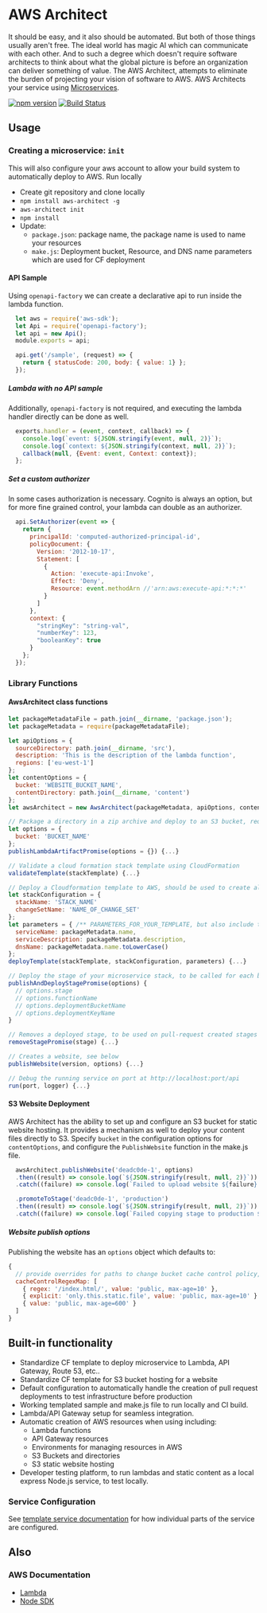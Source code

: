 # AWS Architect
It should be easy, and it also should be automated. But both of those things usually aren't free.  The ideal world has magic AI which can communicate with each other.  And to such a degree which doesn't require software architects to think about what the global picture is before an organization can deliver something of value.  The AWS Architect, attempts to eliminate the burden of projecting your vision of software to AWS.  AWS Architects your service using [Microservices](./docs/microservices/index.md).

[![npm version](https://badge.fury.io/js/aws-architect.svg)](https://badge.fury.io/js/aws-architect)
[![Build Status](https://travis-ci.org/wparad/aws-architect.js.svg?branch=master)](https://travis-ci.org/wparad/aws-architect.js)

## Usage
### Creating a microservice: `init`
This will also configure your aws account to allow your build system to automatically deploy to AWS. Run locally

* Create git repository and clone locally
* `npm install aws-architect -g`
* `aws-architect init`
* `npm install`
* Update:
  * `package.json`: package name, the package name is used to name your resources
  * `make.js`: Deployment bucket, Resource, and DNS name parameters which are used for CF deployment

#### API Sample
Using `openapi-factory` we can create a declarative api to run inside the lambda function.

```javascript
  let aws = require('aws-sdk');
  let Api = require('openapi-factory');
  let api = new Api();
  module.exports = api;

  api.get('/sample', (request) => {
    return { statusCode: 200, body: { value: 1} };
  });
```

##### Lambda with no API sample
Additionally, `openapi-factory` is not required, and executing the lambda handler directly can be done as well.

```javascript
  exports.handler = (event, context, callback) => {
    console.log(`event: ${JSON.stringify(event, null, 2)}`);
    console.log(`context: ${JSON.stringify(context, null, 2)}`);
    callback(null, {Event: event, Context: context});
  };
```
##### Set a custom authorizer
In some cases authorization is necessary. Cognito is always an option, but for more fine grained control, your lambda can double as an authorizer.

```javascript
  api.SetAuthorizer(event => {
    return {
      principalId: 'computed-authorized-principal-id',
      policyDocument: {
        Version: '2012-10-17',
        Statement: [
          {
            Action: 'execute-api:Invoke',
            Effect: 'Deny',
            Resource: event.methodArn //'arn:aws:execute-api:*:*:*'
          }
        ]
      },
      context: {
        "stringKey": "string-val",
        "numberKey": 123,
        "booleanKey": true
      }
    };
  });
```

### Library Functions
#### AwsArchitect class functions

```javascript
let packageMetadataFile = path.join(__dirname, 'package.json');
let packageMetadata = require(packageMetadataFile);

let apiOptions = {
  sourceDirectory: path.join(__dirname, 'src'),
  description: 'This is the description of the lambda function',
  regions: ['eu-west-1']
};
let contentOptions = {
  bucket: 'WEBSITE_BUCKET_NAME',
  contentDirectory: path.join(__dirname, 'content')
};
let awsArchitect = new AwsArchitect(packageMetadata, apiOptions, contentOptions);

// Package a directory in a zip archive and deploy to an S3 bucket, required for stage deployment and CF stack deployment
let options = {
  bucket: 'BUCKET_NAME'
};
publishLambdaArtifactPromise(options = {}) {...}

// Validate a cloud formation stack template using CloudFormation
validateTemplate(stackTemplate) {...}

// Deploy a Cloudformation template to AWS, should be used to create all the infrastructure required and run only on master branches
let stackConfiguration = {
  stackName: 'STACK_NAME'
  changeSetName: 'NAME_OF_CHANGE_SET'
};
let parameters = { /** PARAMETERS_FOR_YOUR_TEMPLATE, but also include these unless being overwritten in your template */
  serviceName: packageMetadata.name,
  serviceDescription: packageMetadata.description,
  dnsName: packageMetadata.name.toLowerCase()
};
deployTemplate(stackTemplate, stackConfiguration, parameters) {...}

// Deploy the stage of your microservice stack, to be called for each build in master or a pull-request.
publishAndDeployStagePromise(options) {
  // options.stage
  // options.functionName
  // options.deploymentBucketName
  // options.deploymentKeyName
}

// Removes a deployed stage, to be used on pull-request created stages (API gateway has a limit fo 5 stages)
removeStagePromise(stage) {...}

// Creates a website, see below
publishWebsite(version, options) {...}

// Debug the running service on port at http://localhost:port/api
run(port, logger) {...}

```

#### S3 Website Deployment
AWS Architect has the ability to set up and configure an S3 bucket for static website hosting. It provides a mechanism as well to deploy your content files directly to S3.
Specify `bucket` in the configuration options for `contentOptions`, and configure the `PublishWebsite` function in the make.js file.

```javascript
  awsArchitect.publishWebsite('deadc0de-1', options)
  .then((result) => console.log(`${JSON.stringify(result, null, 2)}`))
  .catch((failure) => console.log(`Failed to upload website ${failure} - ${JSON.stringify(failure, null, 2)}`));

  .promoteToStage('deadc0de-1', 'production')
  .then((result) => console.log(`${JSON.stringify(result, null, 2)}`))
  .catch((failure) => console.log(`Failed copying stage to production ${failure} - ${JSON.stringify(failure, null, 2)}`));
```

##### Website publish options
Publishing the website has an `options` object which defaults to:
```js
{
  // provide overrides for paths to change bucket cache control policy, default 600 seconds,
  cacheControlRegexMap: [
    { regex: '/index.html/', value: 'public, max-age=10' },
    { explicit: 'only.this.static.file', value: 'public, max-age=10' }
    { value: 'public, max-age=600' }
  ]
}
```
## Built-in functionality

* Standardize CF template to deploy microservice to Lambda, API Gateway, Route 53, etc..
* Standardize CF template for S3 bucket hosting for a website
* Default configuration to automatically handle the creation of pull request deployments to test infrastructure before production
* Working templated sample and make.js file to run locally and CI build.
* Lambda/API Gateway setup for seamless integration.
* Automatic creation of AWS resources when using including:
  * Lambda functions
  * API Gateway resources
  * Environments for managing resources in AWS
  * S3 Buckets and directories
  * S3 static website hosting
* Developer testing platform, to run lambdas and static content as a local express Node.js service, to test locally.

### Service Configuration
See [template service documentation](./bin/template/README.md) for how individual parts of the service are configured.

## Also

### AWS Documentation

* [Lambda](http://docs.aws.amazon.com/AWSJavaScriptSDK/latest/AWS/Lambda.html)
* [Node SDK](http://docs.aws.amazon.com/AWSJavaScriptSDK/guide/node-configuring.html)
